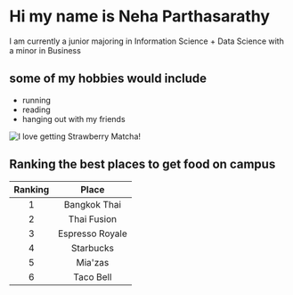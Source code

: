 # Hi my name is Neha Parthasarathy 
I am currently a junior majoring in Information Science + Data Science with a minor in Business 
## some of my hobbies would include 
- running
- reading
- hanging out with my friends

![I love getting Strawberry Matcha!](https://feelgoodfoodie.net/wp-content/uploads/2023/04/Iced-Strawberry-Matcha-Latte-14.jpg)

## Ranking the best places to get food on campus 
|Ranking | Place| 
| :-----: | :---: |
| 1 | Bangkok Thai |
| 2 | Thai Fusion |
| 3 | Espresso Royale |
| 4 | Starbucks|
| 5 | Mia'zas |
| 6 | Taco Bell |
